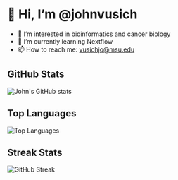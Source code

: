 # 👋 Hi, I’m @johnvusich
- 👀 I’m interested in bioinformatics and cancer biology
- 🌱 I’m currently learning Nextflow
- 📫 How to reach me: vusichjo@msu.edu

## GitHub Stats

![John's GitHub stats](https://github-readme-stats.vercel.app/api?username=johnvusich&show_icons=true&theme=radical)

## Top Languages

![Top Languages](https://github-readme-stats.vercel.app/api/top-langs/?username=johnvusich&layout=compact&theme=radical)

## Streak Stats

![GitHub Streak](https://github-readme-streak-stats.herokuapp.com/?user=johnvusich&theme=radical)
